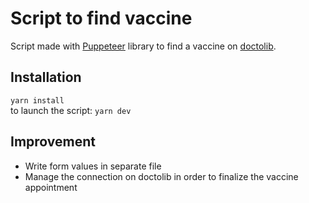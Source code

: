 # Script to find vaccine

Script made with [Puppeteer](https://github.com/puppeteer/puppeteer) library to find a vaccine on [doctolib](https://www.doctolib.fr).


## Installation

`yarn install`  
to launch the script: `yarn dev`

## Improvement 

- Write form values in separate file
- Manage the connection on doctolib in order to finalize the vaccine appointment
